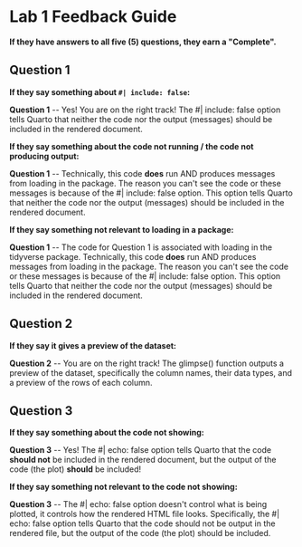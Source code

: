 
# Lab 1 Feedback Guide

__If they have answers to all five (5) questions, they earn a "Complete".__

## Question 1

__If they say something about `#| include: false`:__

**Question 1** -- Yes! You are on the right track! The #| include: false option tells Quarto that neither the code nor the output (messages) should be included in the rendered document. 

__If they say something about the code not running / the code not producing output:__

**Question 1** -- Technically, this code **does** run AND produces messages from loading in the package. The reason you can't see the code or these messages is because of the #| include: false option. This option tells Quarto that neither the code nor the output (messages) should be included in the rendered document. 

__If they say something not relevant to loading in a package:__

**Question 1** -- The code for Question 1 is associated with loading in the tidyverse package. Technically, this code **does** run AND produces messages from loading in the package. The reason you can't see the code or these messages is because of the #| include: false option. This option tells Quarto that neither the code nor the output (messages) should be included in the rendered document. 

## Question 2

__If they say it gives a preview of the dataset:__

**Question 2** -- You are on the right track! The glimpse() function outputs a preview of the dataset, specifically the column names, their data types, and a preview of the rows of each column. 

## Question 3

__If they say something about the code not showing:__

**Question 3** -- Yes! The #| echo: false option tells Quarto that the code **should not** be included in the rendered document, but the output of the code (the plot) **should** be included! 

__If they say something not relevant to the code not showing:__

**Question 3** -- The #| echo: false option doesn't control what is being plotted, it controls how the rendered HTML file looks. Specifically, the #| echo: false option tells Quarto that the code should not be output in the rendered file, but the output of the code (the plot) should be included. 

